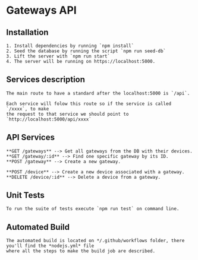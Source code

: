 # Gateways API

## Installation

    1. Install dependencies by running `npm install`
    2. Seed the database by running the script `npm run seed-db`
    3. Lift the server with `npm run start`
    4. The server will be running on https://localhost:5000.

## Services description

    The main route to have a standard after the localhost:5000 is `/api`.

    Each service will folow this route so if the service is called `/xxxx`, to make
    the request to that service we should point to `http://localhost:5000/api/xxxx`

## API Services

    **GET /gateways** --> Get all gateways from the DB with their devices.
    **GET /gateway/:id** --> Find one specific gateway by its ID.
    **POST /gateway** --> Create a new gateway.

    **POST /device** --> Create a new device associated with a gateway.
    **DELETE /device/:id** --> Delete a device from a gateway.

## Unit Tests

    To run the suite of tests execute `npm run test` on command line.

## Automated Build

    The automated build is located on */.github/workflows folder, there you'll find the *nodejs.yml* file
    where all the steps to make the build job are described.


